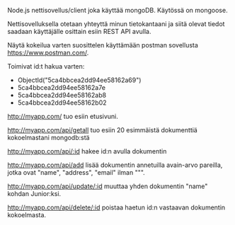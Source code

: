 Node.js nettisovellus/client joka käyttää mongoDB.
Käytössä on mongoose.

Nettisovelluksella otetaan yhteyttä minun tietokantaani ja siitä olevat tiedot saadaan käyttäjälle osittain esiin REST API avulla.

Näytä kokeilua varten suosittelen käyttämään postman sovellusta https://www.postman.com/.

Toimivat id:t hakua varten:

- ObjectId("5ca4bbcea2dd94ee58162a69")
- 5ca4bbcea2dd94ee58162a7e
- 5ca4bbcea2dd94ee58162ab8
- 5ca4bbcea2dd94ee58162b02

http://myapp.com/ tuo esiin etusivuni.

http://myapp.com/api/getall tuo esiin 20 esimmäistä dokumenttiä kokoelmastani mongodb:stä

http://myapp.com/api/:id hakee id:n avulla dokumentin

http://myapp.com/api/add lisää dokumentin annetuilla avain-arvo pareilla, jotka ovat "name", "address", "email" ilman """.

http://myapp.com/api/update/:id muuttaa yhden dokumentin "name" kohdan Junior:ksi.

http://myapp.com/api/delete/:id poistaa haetun id:n vastaavan dokumentin kokoelmasta.
